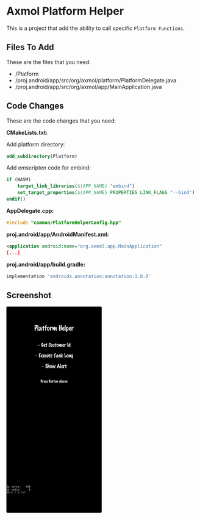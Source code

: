 # Axmol Platform Helper

This is a project that add the ability to call specific `Platform Functions`.

## Files To Add

These are the files that you need:

- /Platform
- /proj.android/app/src/org/axmol/platform/PlatformDelegate.java
- /proj.android/app/src/org/axmol/app/MainApplication.java

## Code Changes

These are the code changes that you need:

**CMakeLists.txt:**

Add platform directory:

```cmake
add_subdirectory(Platform)
```

Add emscripten code for embind:

```cmake
if (WASM)
    target_link_libraries(${APP_NAME} "embind")
    set_target_properties(${APP_NAME} PROPERTIES LINK_FLAGS "--bind")
endif()
```

**AppDelegate.cpp:**

```cpp
#include "common/PlatformHelperConfig.hpp"
```

**proj.android/app/AndroidManifest.xml:**

```xml
<application android:name="org.axmol.app.MainApplication"
[...]
```

**proj.android/app/build.gradle:**

```groovy
implementation 'androidx.annotation:annotation:1.8.0'
```

## Screenshot

<img width="250" src="Extras/images/ss1.jpg">
